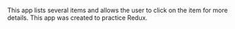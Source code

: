 This app lists several items and allows the user to click on the item for more details. This app was created to practice Redux.
